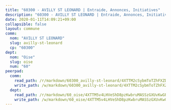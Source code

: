 ```yaml
---
title: "60300 - AVILLY ST LEONARD | Entraide, Annonces, Initiatives"
description: "60300 - AVILLY ST LEONARD | Entraide, Annonces, Initiatives"
date: 2020-01-11T14:09:21+09:00
collapsible: false
layout: commune
comm:
  nom: "AVILLY ST LEONARD"
  slug: avilly-st-leonard
  cp: "60300"
dept:
  nom: "Oise"
  slug: oise
  num: "60"
peerpad:
  comm:
    read_path: /r/markdown/60300_avilly-st-leonard/4XTTM2cSybmToTZhFXZDAMtRvs6e1kBBxewsECcp2i1Djpk9E
    write_path: /w/markdown/60300_avilly-st-leonard/4XTTM2cSybmToTZhFXZDAMtRvs6e1kBBxewsECcp2i1Djpk9E-K3TgV7CQ4X56y3reZvTLgsDBGGeLdSwCsKSd9CQLPukSzA6ZfKmbRXamFWSrpdNSzFRVZNoMgEABfxm2FfcB5aPKuC51G8vcKgvZ8SwiKxnSLetB7CsscUcm66a6WXQNc5yAPFnx
  dept:
    read_path: /r/markdown/60_oise/4XTTM5v4LHVeShD8pzKwbruMASSzGXUvKwGPyPNR6Aq6aruGY
    write_path: /w/markdown/60_oise/4XTTM5v4LHVeShD8pzKwbruMASSzGXUvKwGPyPNR6Aq6aruGY-K3TgTfEPmBuMGxs3WizC7aafmuSUvuvwsE7nM986pS4fEczEhokrfL1mXNtU722XatpEcDhfhLf5xd24JkCKBD4DcQHeF5CYjEkAVzDN3PuQerZfYGZ5zy2XFcJNh2Z1pYjLoQTn
---
```


